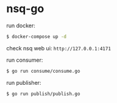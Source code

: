 # nsq-go

run docker:
```bash
$ docker-compose up -d
```

check nsq web ui: `http://127.0.0.1:4171`

run consumer:
```bash
$ go run consume/consume.go
```

run publisher:
```bash
$ go run publish/publish.go
```
